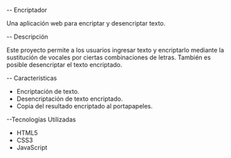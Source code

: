 -- Encriptador

Una aplicación web para encriptar y desencriptar texto.

-- Descripción

Este proyecto permite a los usuarios ingresar texto y encriptarlo mediante la sustitución de vocales por ciertas combinaciones de letras. También es posible desencriptar el texto encriptado.

-- Características

- Encriptación de texto.
- Desencriptación de texto encriptado.
- Copia del resultado encriptado al portapapeles.

--Tecnologías Utilizadas

- HTML5
- CSS3
- JavaScript
